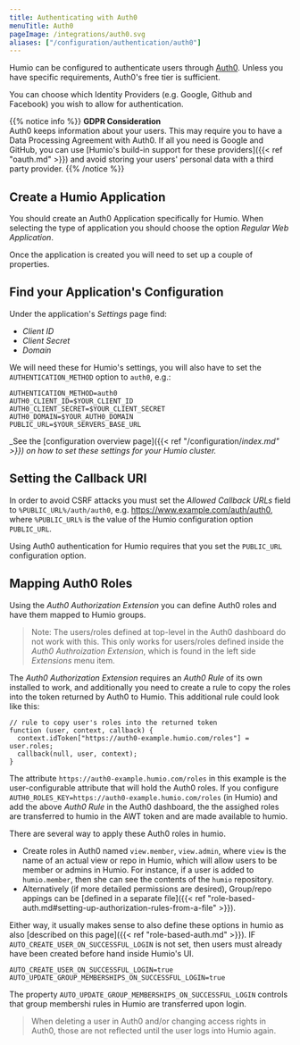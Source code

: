 ```yaml
---
title: Authenticating with Auth0
menuTitle: Auth0
pageImage: /integrations/auth0.svg
aliases: ["/configuration/authentication/auth0"]
---
```


Humio can be configured to authenticate users through [Auth0](https://auth0.com/). Unless you have specific requirements,
Auth0's free tier is sufficient.

You can choose which Identity Providers (e.g. Google, Github and Facebook) you wish to allow for authentication.

{{% notice info %}}
__GDPR Consideration__  
Auth0 keeps information about your users. This may require you to have a Data Processing Agreement with
Auth0. If all you need is Google and GitHub, you can use [Humio's build-in support for these providers]({{< ref "oauth.md" >}}) and
avoid storing your users' personal data with a third party provider.
{{% /notice %}}

## Create a Humio Application

You should create an Auth0 Application specifically for Humio.
When selecting the type of application you should choose the option _Regular Web Application_.

Once the application is created you will need to set up a couple of properties.

## Find your Application's Configuration

Under the application's _Settings_ page find:

- _Client ID_
- _Client Secret_
- _Domain_

We will need these for Humio's settings, you will also have to set the
`AUTHENTICATION_METHOD` option to `auth0`, e.g.:

```shell
AUTHENTICATION_METHOD=auth0
AUTH0_CLIENT_ID=$YOUR_CLIENT_ID
AUTH0_CLIENT_SECRET=$YOUR_CLIENT_SECRET
AUTH0_DOMAIN=$YOUR_AUTH0_DOMAIN
PUBLIC_URL=$YOUR_SERVERS_BASE_URL
```

_See the [configuration overview page]({{< ref "/configuration/_index.md" >}}) on how to set
these settings for your Humio cluster._

## Setting the Callback URI

In order to avoid CSRF attacks you must set the _Allowed Callback URLs_ field
to `%PUBLIC_URL%/auth/auth0`, e.g. https://www.example.com/auth/auth0, where
`%PUBLIC_URL%` is the value of the Humio configuration option `PUBLIC_URL`.

Using Auth0 authentication for Humio requires that you set the `PUBLIC_URL` configuration option.

## Mapping Auth0 Roles

Using the _Auth0 Authorization Extension_ you can define Auth0 roles and have them mapped to Humio groups.

> Note: The users/roles defined at top-level in the Auth0 dashboard do not work with this.  This only works for users/roles defined inside the _Auth0 Authroization Extension_, which is found in the left side _Extensions_ menu item.

The _Auth0 Authorization Extension_  requires an _Auth0 Rule_ of its own installed to work, and additionally you need to create a rule to copy the roles into the token returned by Auth0 to Humio.  This additional rule could look like this:

```
// rule to copy user's roles into the returned token
function (user, context, callback) {
  context.idToken["https://auth0-example.humio.com/roles"] = user.roles;
  callback(null, user, context);
}
```

The attribute `https://auth0-example.humio.com/roles` in this example is the user-configurable attribute that will hold the Auth0 roles.  If you configure `AUTH0_ROLES_KEY=https://auth0-example.humio.com/roles` (in Humio) and add the above _Auth0 Rule_ in the Auth0 dashboard, the the assighed roles are transferred to humio in the AWT token and are made available to humio.

There are several way to apply these Auth0 roles in humio.

- Create roles in Auth0 named `view.member`, `view.admin`, where `view` is the name of an actual view or repo in Humio, which will allow users to be member or admins in Humio.  For instance, if a user is added to `humio.member`, then she can see the contents of the `humio` repository.
- Alternatively (if more detailed permissions are desired),  Group/repo appings can be [defined in a separate file]({{< ref "role-based-auth.md#setting-up-authorization-rules-from-a-file" >}}).

Either way, it usually makes sense to also define these options in humio as also [described on this page]({{< ref "role-based-auth.md" >}}).  IF `AUTO_CREATE_USER_ON_SUCCESSFUL_LOGIN` is not set, then users must already have been created before hand inside Humio's UI.  

```
AUTO_CREATE_USER_ON_SUCCESSFUL_LOGIN=true
AUTO_UPDATE_GROUP_MEMBERSHIPS_ON_SUCCESSFUL_LOGIN=true
```

The property `AUTO_UPDATE_GROUP_MEMBERSHIPS_ON_SUCCESSFUL_LOGIN` controls that group membershi rules in Humio are transferred upon login.  

> When deleting a user in Auth0 and/or changing access rights in Auth0, those are not reflected until the user logs into Humio again.
